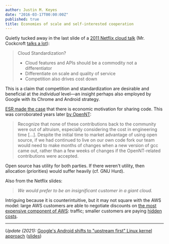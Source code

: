 ```yaml
---
author: Justin M. Keyes
date: "2016-03-17T00:00:00Z"
published: true
title: Economies of scale and self-interested cooperation
---
```


Quietly tucked away in the last slide of a [2011
Netflix cloud talk](http://www.slideshare.net/adrianco/netflix-velocity-conference-2011/64)
(Mr. Cockcroft [talks a lot](http://www.slideshare.net/adrianco/presentations)):

> Cloud Standardization?
>
>   * Cloud features and APIs should be a commodity not a differentiator
>   * Differentiate on scale and quality of service
>   * Competition also drives cost down

This is a claim that competition and standardization are desirable and beneficial
at the _individual_ level—an insight perhaps also employed by Google with its
Chrome and Android strategy.

[ESR made the case](http://esr.ibiblio.org/?p=928) that there is economic
motivation for sharing code. This was corroborated years later
[by OpenNT](https://medium.com/@stephenrwalli/running-linux-apps-on-windows-and-other-stupid-human-tricks-part-i-acbf5a474532):

> Recognize that none of these contributions back to the community were out of
> altruism, especially considering the cost in engineering time [...].
> Despite the initial time to market advantage of using open source, if we had
> continued to live on our own code fork our team would need to make months of
> changes when a new version of gcc came out, rather than a few weeks of
> changes if the OpenNT-related contributions were accepted.

Open source has utility for both parties. If there weren't utility, then allocation
(priorities) would suffer heavily (cf. GNU Hurd).

Also from the Netflix slides:

> _We would prefer to be an insignificant customer in a giant cloud._

Intriguing because it is counterintuitive, but it may not square with the AWS
model: large AWS customers are able to negotiate discounts on [the most
expensive component of AWS](https://news.ycombinator.com/item?id=11301085):
traffic; smaller customers are paying [hidden costs](https://news.ycombinator.com/item?id=11301229).

---

_Update (2021):_ [Google's Android shifts to "upstream first" Linux kernel approach](https://www.phoronix.com/scan.php?page=news_item&px=Android-Linux-Upstream-First) ([slides](https://linuxplumbersconf.org/event/11/contributions/1046/attachments/824/1557/2021%20LPC%20GKI.pdf))
